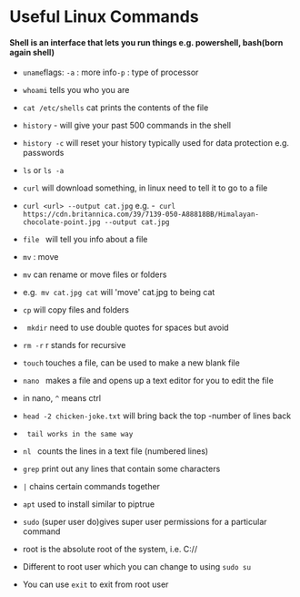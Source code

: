 # Useful Linux Commands

#### Shell is an interface that lets you run things e.g. powershell, bash(born again shell)
- ```uname```flags: `-a` : more info`-p` : type of processor
- `whoami` tells you who you are

- ```cat /etc/shells``` cat prints the contents of the file
- ```history``` - will give your past 500 commands in the shell 
- ```history -c``` will reset your history typically used for data protection e.g. passwords
- ```ls``` or ```ls -a```
- ```curl``` will download something, in linux need to tell it to go to a file
- ```curl <url> --output cat.jpg``` e.g. 
-``` curl https://cdn.britannica.com/39/7139-050-A88818BB/Himalayan-chocolate-point.jpg --output cat.jpg```
- ```file ``` will tell you info about a file 
- ```mv``` : move 
- ```mv``` can rename or move files or folders
- e.g.``` mv cat.jpg cat``` will 'move' cat.jpg to being cat
- ``` cp ``` will copy files and folders
- ``` mkdir``` need to use double quotes for spaces but avoid 
- ```rm -r``` r stands for recursive 
- ``` touch ``` touches a file, can be used to make a new blank file
- ```nano ``` makes a file and opens up a text editor for you to edit the file
- in nano, `^` means ctrl
- ```head -2 chicken-joke.txt``` will bring back the top -number of lines back
- ``` tail works in the same way```
- ```nl ``` counts the lines in a text file (numbered lines)
- ``` grep ``` print out any lines that contain some characters
- ```|``` chains certain commands together
- ``` apt ``` used to install similar to piptrue
- ``` sudo ``` (super user do)gives super user permissions for a particular command
- root is the absolute root of the system, i.e. C://
- Different to root user which you can change to using `sudo su`
- You can use `exit` to exit from root user